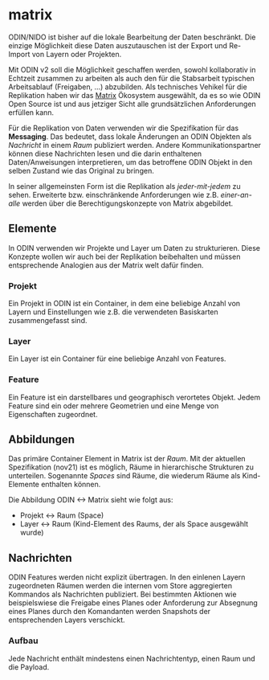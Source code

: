 # matrix

ODIN/NIDO ist bisher auf die lokale Bearbeitung der Daten beschränkt. Die einzige Möglichkeit diese Daten auszutauschen ist der Export und Re-Import von Layern oder Projekten. 

Mit ODIN v2 soll die Möglichkeit geschaffen werden, sowohl kollaborativ in Echtzeit zusammen zu arbeiten als auch den für die Stabsarbeit typischen Arbeitsablauf (Freigaben, ...) abzubilden. Als technisches Vehikel für die Replikation haben wir das [Matrix](https://matrix.org) Ökosystem ausgewählt, da es so wie ODIN Open Source ist und aus jetziger Sicht alle grundsätzlichen Anforderungen erfüllen kann.

Für die Replikation von Daten verwenden wir die Spezifikation für das __Messaging__. Das bedeutet, dass lokale Änderungen an ODIN Objekten als _Nachricht_ in einem _Raum_ publiziert werden. Andere Kommunikationspartner können diese Nachrichten lesen und die darin enthaltenen Daten/Anweisungen interpretieren, um das betroffene ODIN Objekt in den selben Zustand wie das Original zu bringen.

In seiner allgemeinsten Form ist die Replikation als _jeder-mit-jedem_ zu sehen. Erweiterte bzw. einschränkende Anforderungen wie z.B. _einer-an-alle_ werden über die Berechtigungskonzepte von Matrix abgebildet.

## Elemente

In ODIN verwenden wir Projekte und Layer um Daten zu strukturieren. Diese Konzepte wollen wir auch bei der Replikation beibehalten und müssen entsprechende Analogien aus der Matrix welt dafür finden.

### Projekt

Ein Projekt in ODIN ist ein Container, in dem eine beliebige Anzahl von Layern und Einstellungen wie z.B. die verwendeten Basiskarten zusammengefasst sind.

### Layer

Ein Layer ist ein Container für eine beliebige Anzahl von Features.

### Feature

Ein Feature ist ein darstellbares und geographisch verortetes Objekt. Jedem Feature sind ein oder mehrere Geometrien und eine Menge von Eigenschaften zugeordnet.

## Abbildungen

Das primäre Container Element in Matrix ist der _Raum_. Mit der aktuellen Spezifikation (nov21) ist es möglich, Räume in hierarchische Strukturen zu unterteilen. Sogenannte _Spaces_ sind Räume, die wiederum Räume als Kind-Elemente enthalten können.

Die Abbildung ODIN <-> Matrix sieht wie folgt aus:

  * Projekt <-> Raum (Space)
  * Layer <-> Raum (Kind-Element des Raums, der als Space ausgewählt wurde)

## Nachrichten

ODIN Features werden nicht explizit übertragen. In den einlenen Layern zugeordneten Räumen werden die internen vom Store aggregierten Kommandos als Nachrichten publiziert. Bei bestimmten Aktionen wie beispielswiese die Freigabe eines Planes oder Anforderung zur Absegnung eines Planes durch den Komandanten werden Snapshots der entsprechenden Layers verschickt. 

### Aufbau 

Jede Nachricht enthält mindestens einen Nachrichtentyp, einen Raum und die Payload.



##





